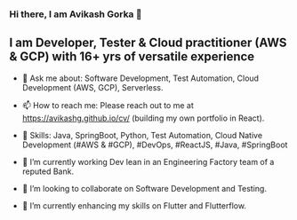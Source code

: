### Hi there, I am Avikash Gorka 👋

 

## I am Developer, Tester & Cloud practitioner (AWS & GCP) with 16+ yrs of versatile experience

- 💬 Ask me about: Software Development, Test Automation, Cloud Development (AWS, GCP), Serverless.

- 📫 How to reach me: Please reach out to me at https://avikashg.github.io/cv/ (building my own portfolio in React).

- 🎯 Skills: Java, SpringBoot, Python, Test Automation, Cloud Native Development (#AWS & #GCP), #DevOps, #ReactJS, #Java, #SpringBoot

- 🔭 I’m currently working Dev lean in an Engineering Factory team of a reputed Bank.

- 👯 I’m looking to collaborate on Software Development and Testing.

- 🌱 I’m currently enhancing my skills on Flutter and Flutterflow.

<!--

**avikashg/avikashg** is a ✨ _special_ ✨ repository because its `README.md` (this file) appears on your GitHub profile.

 

Here are some ideas to get you started:

 

 

 

 

- ⚡ Fun fact: ...

-->